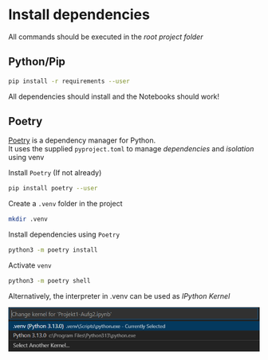 # Install dependencies

All commands should be executed in the *root project folder*

## Python/Pip

```bash
pip install -r requirements --user
```

All dependencies should install and the Notebooks should work!

## Poetry

[Poetry](https://python-poetry.org/) is a dependency manager for Python.  
It uses the supplied `pyproject.toml` to manage *dependencies* and *isolation* using venv

Install `Poetry` (If not already)
```bash
pip install poetry --user
```

Create a `.venv` folder in the project
```bash
mkdir .venv
```

Install dependencies using `Poetry`
```bash
python3 -m poetry install
```

Activate `venv`
```bash
python3 -m poetry shell
```

Alternatively, the interpreter in .venv can be used as *IPython Kernel*

![IPython Kernel Select VSCode](./images/select-venv-kernel.png)